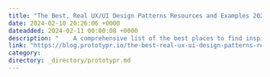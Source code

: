 ```yaml
---
title: "The Best, Real UX/UI Design Patterns Resources and Examples 2024"
date: 2024-02-10 20:26:06 +0000
dateadded: 2024-02-11 00:00:08 +0000
description: "    A comprehensive list of the best places to find inspiration for UX/UI design patterns, page flows, components and interaction design.  Continue reading on Prototypr »  "
link: "https://blog.prototypr.io/the-best-real-ux-ui-design-patterns-resources-and-examples-2024-b7755d06ede1?source=rss----eb297ea1161a---4"
category:
directory: _directory/prototypr.md
---
```

